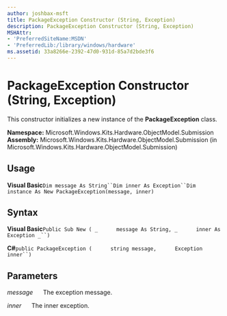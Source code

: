 ```yaml
---
author: joshbax-msft
title: PackageException Constructor (String, Exception)
description: PackageException Constructor (String, Exception)
MSHAttr:
- 'PreferredSiteName:MSDN'
- 'PreferredLib:/library/windows/hardware'
ms.assetid: 33a8266e-2392-47d0-931d-85a7d2bde3f6
---
```


# PackageException Constructor (String, Exception)


This constructor initializes a new instance of the **PackageException** class.

**Namespace:** Microsoft.Windows.Kits.Hardware.ObjectModel.Submission **Assembly:** Microsoft.Windows.Kits.Hardware.ObjectModel.Submission (in Microsoft.Windows.Kits.Hardware.ObjectModel.Submission)

## Usage


**Visual Basic**`Dim message As String``Dim inner As Exception``Dim instance As New PackageException(message, inner)`

## Syntax


**Visual Basic**`Public Sub New ( _`           `message As String, _`           `inner As Exception _``)`

**C#**`public PackageException (`           `string message,`           `Exception inner``)`

## Parameters


*message*      The exception message.

*inner*      The inner exception.

 

 






